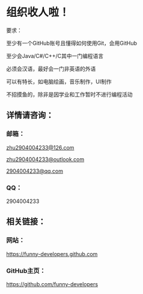 <!--

**Here are some ideas to get you started:**

🙋‍♀️ A short introduction - what is your organization all about?
🌈 Contribution guidelines - how can the community get involved?
👩‍💻 Useful resources - where can the community find your docs? Is there anything else the community should know?
🍿 Fun facts - what does your team eat for breakfast?
🧙 Remember, you can do mighty things with the power of [Markdown](https://docs.github.com/github/writing-on-github/getting-started-with-writing-and-formatting-on-github/basic-writing-and-formatting-syntax)
-->

# 组织收人啦！

要求：

至少有一个GitHub账号且懂得如何使用Git，会用GitHub

至少会Java/C#/C++/C其中一门编程语言

必须会汉语，最好会一门非英语的外语

可以有特长，如电脑绘画，音乐制作，UI制作

不招摸鱼的，除非是因学业和工作暂时不进行编程活动

## 详情请咨询：

### 邮箱：

zhu2904004233@126.com

zhu2904004233@outlook.com

2904004233@qq.com

### QQ：

2904004233

## 相关链接：

### 网站：

https://funny-developers.github.com

### GitHub主页：

https://github.com/funny-developers
